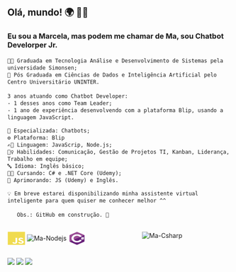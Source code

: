 ## Olá, mundo! 🌍 🖖🏼
### Eu sou a Marcela, mas podem me chamar de Ma, sou Chatbot Develorper Jr.
```
👨‍💻 Graduada em Tecnologia Análise e Desenvolvimento de Sistemas pela universidade Simonsen;
🤖 Pós Graduada em Ciências de Dados e Inteligência Artificial pelo Centro Universitário UNINTER.

3 anos atuando como Chatbot Developer:
- 1 desses anos como Team Leader;
- 1 ano de experiência desenvolvendo com a plataforma Blip, usando a linguagem JavaScript. 
```
```
🤖 Especializada: Chatbots;
⚙️ Plataforma: Blip
✍🏽 Linguagem: JavaScrip, Node.js;
🤹‍♀️ Habilidades: Comunicação, Gestão de Projetos TI, Kanban, Liderança, Trabalho em equipe;
🔤 Idioma: Inglês básico;
👨‍🎓 Cursando: C# e .NET Core (Udemy);
💎 Aprimorando: JS (Udemy) e Inglês.
```
```
💡 Em breve estarei disponibilizando minha assistente virtual inteligente para quem quiser me conhecer melhor ^^

   Obs.: GitHub em construção. 🚧
```

<div style="display: inline_block"><br>
  <img align="center" alt="Ma-Js" height="30" width="40" src="https://raw.githubusercontent.com/devicons/devicon/master/icons/javascript/javascript-plain.svg">
  <img align="center" alt="Ma-Nodejs" height="30" width="40" src="https://cdn.jsdelivr.net/gh/devicons/devicon/icons/nodejs/nodejs-plain-wordmark.svg" />
  <img align="center" alt="Ma-Csharp" height="30" width="40" src="https://raw.githubusercontent.com/devicons/devicon/master/icons/csharp/csharp-original.svg">
  <img align="right" alt="Ma-Csharp" height="200" width="200" src="https://media.giphy.com/media/SsxtvpWX1w5DqqNwqx/giphy.gif"
```
</div>
 
  ##
 
<div> 
  <a href="https://instagram.com/ma.devti" target="_blank"><img src="https://img.shields.io/badge/-Instagram-%23E4405F?style=for-the-badge&logo=instagram&logoColor=white" target="_blank"></a>
  <a href = "mailto:ma.devinf@gmail.com"><img src="https://img.shields.io/badge/-Gmail-%23333?style=for-the-badge&logo=gmail&logoColor=white" target="_blank"></a>
  <a href="https://www.linkedin.com/in/marcela-moura-125334179/" target="_blank"><img src="https://img.shields.io/badge/-LinkedIn-%230077B5?style=for-the-badge&logo=linkedin&logoColor=white" target="_blank"></a> 
  

</div>


